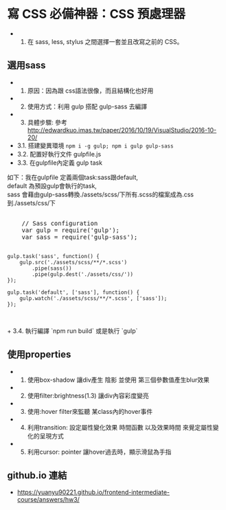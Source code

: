 #   寫 CSS 必備神器：CSS 預處理器
+   1. 在 sass, less, stylus 之間選擇一套並且改寫之前的 CSS。
##  選用sass
+   1. 原因：因為跟 css語法很像，而且結構化也好用
+   2. 使用方式：利用 gulp 搭配 gulp-sass 去編譯
+   3. 具體步驟: 參考<http://edwardkuo.imas.tw/paper/2016/10/19/VisualStudio/2016-10-20/>
+   3.1. 搭建變異環境 `npm i -g gulp; npm i gulp gulp-sass` 
+   3.2. 配置好執行文件 gulpfile.js
+   3.3. 在gulpfile內定義 gulp task
<p>如下：我在gulpfile 定義兩個task:sass跟default,<br/> 
        default 為預設gulp會執行的task,<br/> 
        sass 會藉由gulp-sass轉換./assets/scss/下所有.scss的檔案成為.css到./assets/css/下<br/>
</p>        
<pre>  
    // Sass configuration
    var gulp = require('gulp');
    var sass = require('gulp-sass');

    gulp.task('sass', function() {
        gulp.src('./assets/scss/**/*.scss')
            .pipe(sass())
            .pipe(gulp.dest('./assets/css/'))
    });

    gulp.task('default', ['sass'], function() {
        gulp.watch('./assets/scss/**/*.scss', ['sass']);
    });
</pre>
+   3.4. 執行編譯 `npm run build` 或是執行 `gulp`

##  使用properties
+   1. 使用box-shadow 讓div產生 陰影 並使用 第三個參數值產生blur效果
+   2. 使用filter:brightness(1.3) 讓div內容彩度變亮
+   3. 使用:hover filter來監聽 某class內的hover事件
+   4. 利用transition: 設定屬性變化效果 時間函數 以及效果時間 來覺定屬性變化的呈現方式
+   5. 利用cursor: pointer 讓hover過去時，顯示滑鼠為手指
##  github.io 連結 
+   <https://yuanyu90221.github.io/frontend-intermediate-course/answers/hw3/> 